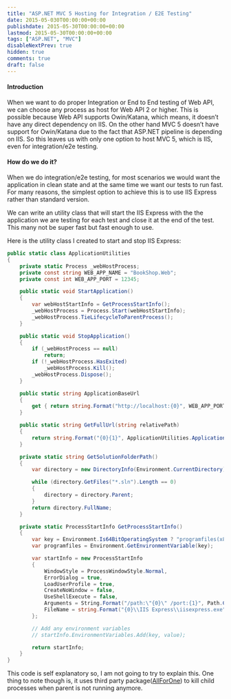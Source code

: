 ```yaml
---
title: "ASP.NET MVC 5 Hosting for Integration / E2E Testing"
date: 2015-05-030T00:00:00+00:00
publishdate: 2015-05-30T00:00:00+00:00
lastmod: 2015-05-30T00:00:00+00:00
tags: ["ASP.NET", "MVC"]
disableNextPrev: true
hidden: true
comments: true
draft: false
---
```


<h4>Introduction</h4>
<p>When we want to do proper Integration or End to End testing of Web API, we can choose any process as host for Web API 2 or higher. This is possible because Web API supports Owin/Katana, which means, <!-- more -->it doesn&rsquo;t have any direct dependency on IIS. On the other hand MVC 5 doesn&rsquo;t have support for Owin/Katana due to the fact that ASP.NET pipeline is depending on IIS. So this leaves us with only one option to host MVC 5, which is IIS, even for integration/e2e testing.</p>
<h4>How do we do it?</h4>
<p>When we do integration/e2e testing, for most scenarios we would want the application in clean state and at the same time we want our tests to run fast. For many reasons, the simplest option to achieve this is to use IIS Express rather than standard version.</p>
<p>We can write an utility class that will start the IIS Express with the the application we are testing for each test and close it at the end of the test. This many not be super fast but fast enough to use.</p>
<p>Here is the utility class I created to start and stop IIS Express:</p>

```cs
public static class ApplicationUtilities
{
    private static Process _webHostProcess;
    private const string WEB_APP_NAME = "BookShop.Web";
    private const int WEB_APP_PORT = 12345;

    public static void StartApplication()
    {
        var webHostStartInfo = GetProcessStartInfo();
        _webHostProcess = Process.Start(webHostStartInfo);
        _webHostProcess.TieLifecycleToParentProcess();
    }

    public static void StopApplication()
    {
        if (_webHostProcess == null)
            return;
        if (!_webHostProcess.HasExited)
            _webHostProcess.Kill();
        _webHostProcess.Dispose();
    }

    public static string ApplicationBaseUrl
    {
        get { return string.Format("http://localhost:{0}", WEB_APP_PORT); }
    }

    public static string GetFullUrl(string relativePath)
    {
        return string.Format("{0}{1}", ApplicationUtilities.ApplicationBaseUrl, relativePath);
    }

    private static string GetSolutionFolderPath()
    {
        var directory = new DirectoryInfo(Environment.CurrentDirectory);

        while (directory.GetFiles("*.sln").Length == 0)
        {
            directory = directory.Parent;
        }
        return directory.FullName;
    }

    private static ProcessStartInfo GetProcessStartInfo()
    {
        var key = Environment.Is64BitOperatingSystem ? "programfiles(x86)" : "programfiles";
        var programfiles = Environment.GetEnvironmentVariable(key);

        var startInfo = new ProcessStartInfo
        {
            WindowStyle = ProcessWindowStyle.Normal,
            ErrorDialog = true,
            LoadUserProfile = true,
            CreateNoWindow = false,
            UseShellExecute = false,
            Arguments = String.Format("/path:\"{0}\" /port:{1}", Path.Combine(GetSolutionFolderPath(), @"src\" + WEB_APP_NAME), WEB_APP_PORT),
            FileName = string.Format("{0}\\IIS Express\\iisexpress.exe", programfiles)
        };

        // Add any environment variables
        // startInfo.EnvironmentVariables.Add(key, value);

        return startInfo;
    }
}
```

<p>This code is self explanatory so, I am not going to try to explain this. One thing to note though is, it uses third party package(<a href="https://github.com/Holf/AllForOne">AllForOne</a>) to kill child processes when parent is not running anymore.</p>
